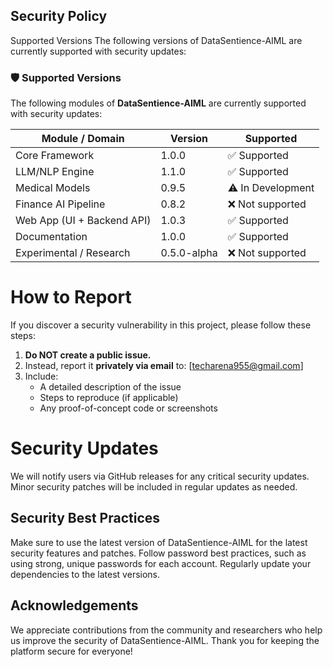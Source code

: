 ## Security Policy
Supported Versions
The following versions of DataSentience-AIML are currently supported with security updates:

### 🛡️ Supported Versions
The following modules of **DataSentience-AIML** are currently supported with security updates:

| Module / Domain                    | Version     | Supported         |
|------------------------------------|-------------|-------------------| 
| Core Framework                     | 1.0.0       | ✅ Supported      |
| LLM/NLP Engine                     | 1.1.0       | ✅ Supported      |
| Medical Models                     | 0.9.5       | ⚠️ In Development |
| Finance AI Pipeline                | 0.8.2       | ❌ Not supported  |
| Web App (UI + Backend API)         | 1.0.3       | ✅ Supported      |  
| Documentation                      | 1.0.0       | ✅ Supported      |
| Experimental / Research            | 0.5.0-alpha | ❌ Not supported  | 

# How to Report
If you discover a security vulnerability in this project, please follow these steps:

1. **Do NOT create a public issue.**
2. Instead, report it **privately via email** to: [techarena955@gmail.com]
3. Include:
   - A detailed description of the issue
   - Steps to reproduce (if applicable)
   - Any proof-of-concept code or screenshots

#  Security Updates
We will notify users via GitHub releases for any critical security updates.
Minor security patches will be included in regular updates as needed.

## Security Best Practices
Make sure to use the latest version of DataSentience-AIML for the latest security features and patches.
Follow password best practices, such as using strong, unique passwords for each account.
Regularly update your dependencies to the latest versions.

## Acknowledgements
We appreciate contributions from the community and researchers who help us improve the security of DataSentience-AIML. Thank you for keeping the platform secure for everyone!



